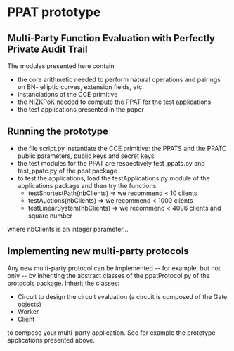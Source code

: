 # PPAT prototype
Multi-Party Function Evaluation with Perfectly Private Audit Trail
--------------------------------------------------------------------

The modules presented here contain 
- the core arithmetic needed to perform natural operations and pairings on BN- elliptic curves, extension fields, etc.
- instanciations of the CCE primitive
- the NIZKPoK needed to compute the PPAT for the test applications
- the test applications presented in the paper

Running the prototype
---------------------

- the file script.py instantiate the CCE primitive: the PPATS and the PPATC public parameters, public keys and secret keys
- the test modules for the PPAT are respectively test_ppats.py and test_ppatc.py of the ppat package
- to test the applications, load the testApplications.py module of the applications package and then try the functions:
   - testShortestPath(nbClients) => we recommend < 10 clients
   - testAuctions(nbClients) => we recommend < 1000 clients
   - testLinearSystem(nbClients) => we recommend < 4096 clients and square number

where nbClients is an integer parameter...

Implementing new multi-party protocols
--------------------------------------

Any new multi-party protocol can be implemented -- for example, but not only -- by inheriting the abstract classes of the ppatProtocol.py of the protocols package. Inherit the classes:
- Circuit to design the circuit evaluation (a circuit is composed of the Gate objects)
- Worker
- Client

to compose your multi-party application. See for example the prototype applications presented above.


 
